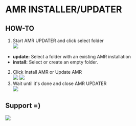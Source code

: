 # AMR INSTALLER/UPDATER

## HOW-TO
1. Start AMR UPDATER and click select folder  
![](https://i.imgur.com/bTSFDPe.png)
- **update:** Select a folder with an existing AMR installation
- **install:** Select or create an empty folder.
2. Click Install AMR or Update AMR  
![](https://i.imgur.com/HucaeTt.png) ![](https://i.imgur.com/kWVKocX.png)
4. Wait until it's done and close AMR UPDATER  
![](https://i.imgur.com/Fq9KBtw.png)

## Support =)
[![](https://www.paypalobjects.com/en_US/i/btn/btn_donateCC_LG.gif)](https://www.paypal.com/donate?hosted_button_id=K2G556GRFBVXC)
